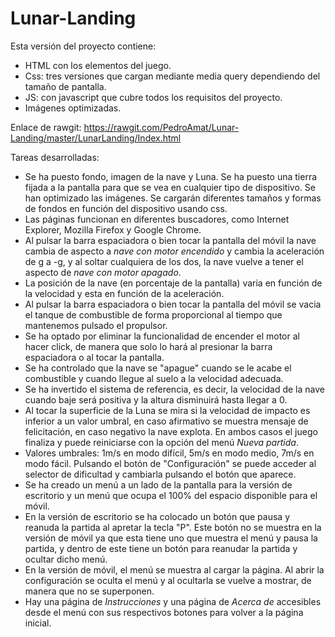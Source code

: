 # Lunar-Landing
Esta versión del proyecto contiene:
* HTML con los elementos del juego.
* Css: tres versiones que cargan mediante media query dependiendo del tamaño de pantalla.
* JS: con javascript que cubre todos los requisitos del proyecto.
* Imágenes optimizadas.

Enlace de rawgit: https://rawgit.com/PedroAmat/Lunar-Landing/master/LunarLanding/Index.html

Tareas desarrolladas:
* Se ha puesto fondo, imagen de la nave y Luna. Se ha puesto una tierra fijada a la pantalla para que se vea en cualquier tipo de dispositivo. Se han optimizado las imágenes. Se cargarán diferentes tamaños y formas de fondos en función del dispositivo usando css.
* Las páginas funcionan en diferentes buscadores, como Internet Explorer, Mozilla Firefox y Google Chrome.
* Al pulsar la barra espaciadora o bien tocar la pantalla del móvil la nave cambia de aspecto a *nave con motor encendido* y cambia la aceleración de g a -g, y al soltar cualquiera de los dos, la nave vuelve a tener el aspecto de *nave con motor apagado*.
* La posición de la nave (en porcentaje de la pantalla) varia en función de la velocidad y esta en función de la aceleración.
* Al pulsar la barra espaciadora o bien tocar la pantalla del móvil se vacia el tanque de combustible de forma proporcional al tiempo que mantenemos pulsado el propulsor.
* Se ha optado por eliminar la funcionalidad de encender el motor al hacer click, de manera que solo lo hará al presionar la barra espaciadora o al tocar la pantalla.
* Se ha controlado que la nave se "apague" cuando se le acabe el combustible y cuando llegue al suelo a la velocidad adecuada.
* Se ha invertido el sistema de referencia, es decir, la velocidad de la nave cuando baje será positiva y la altura disminuirá hasta llegar a 0.
* Al tocar la superficie de la Luna se mira si la velocidad de impacto es inferior a un valor umbral, en caso afirmativo se muestra mensaje de felicitación, en caso negativo la nave explota. En ambos casos el juego finaliza y puede reiniciarse con la opción del menú *Nueva partida*.
* Valores umbrales: 1m/s en modo difícil, 5m/s en modo medio, 7m/s en modo fácil. Pulsando el botón de "Configuración" se puede acceder al selector de dificultad y cambiarla pulsando el botón que aparece.
* Se ha creado un menú a un lado de la pantalla para la versión de escritorio y un menú que ocupa el 100% del espacio disponible para el móvil.
* En la versión de escritorio se ha colocado un botón que pausa y reanuda la partida al apretar la tecla "P". Este botón no se muestra en la versión de móvil ya que esta tiene uno que muestra el menú y pausa la partida, y dentro de este tiene un botón para reanudar la partida y ocultar dicho menú.
* En la versión de móvil, el menú se muestra al cargar la página. Al abrir la configuración se oculta el menú y al ocultarla se vuelve a mostrar, de manera que no se superponen.
* Hay una página de *Instrucciones* y una página de *Acerca de* accesibles desde el menú con sus respectivos botones para volver a la página inicial.
